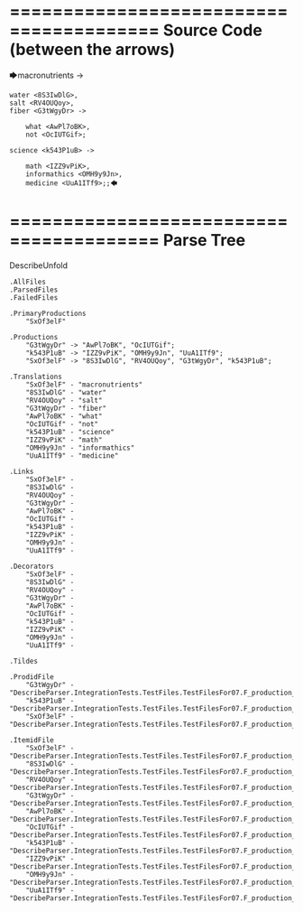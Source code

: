 ========================================
Source Code (between the arrows)
========================================

🡆macronutrients <SxOf3elF> ->

	water <8S3IwDlG>,
    salt <RV4OUQoy>,
    fiber <G3tWgyDr> ->

        what <AwPl7oBK>,
        not <OcIUTGif>;
	
	science <k543P1uB> ->
		
		math <IZZ9vPiK>,
		informathics <OMH9y9Jn>,
		medicine <UuA1ITf9>;;🡄

========================================
Parse Tree
========================================
DescribeUnfold

    .AllFiles
    .ParsedFiles
    .FailedFiles

    .PrimaryProductions
        "SxOf3elF" 

    .Productions
        "G3tWgyDr" -> "AwPl7oBK", "OcIUTGif";
        "k543P1uB" -> "IZZ9vPiK", "OMH9y9Jn", "UuA1ITf9";
        "SxOf3elF" -> "8S3IwDlG", "RV4OUQoy", "G3tWgyDr", "k543P1uB";

    .Translations
        "SxOf3elF" - "macronutrients"
        "8S3IwDlG" - "water"
        "RV4OUQoy" - "salt"
        "G3tWgyDr" - "fiber"
        "AwPl7oBK" - "what"
        "OcIUTGif" - "not"
        "k543P1uB" - "science"
        "IZZ9vPiK" - "math"
        "OMH9y9Jn" - "informathics"
        "UuA1ITf9" - "medicine"

    .Links
        "SxOf3elF" - 
        "8S3IwDlG" - 
        "RV4OUQoy" - 
        "G3tWgyDr" - 
        "AwPl7oBK" - 
        "OcIUTGif" - 
        "k543P1uB" - 
        "IZZ9vPiK" - 
        "OMH9y9Jn" - 
        "UuA1ITf9" - 

    .Decorators
        "SxOf3elF" - 
        "8S3IwDlG" - 
        "RV4OUQoy" - 
        "G3tWgyDr" - 
        "AwPl7oBK" - 
        "OcIUTGif" - 
        "k543P1uB" - 
        "IZZ9vPiK" - 
        "OMH9y9Jn" - 
        "UuA1ITf9" - 

    .Tildes

    .ProdidFile
        "G3tWgyDr" - "DescribeParser.IntegrationTests.TestFiles.TestFilesFor07.F_production_in_production5.ds"
        "k543P1uB" - "DescribeParser.IntegrationTests.TestFiles.TestFilesFor07.F_production_in_production5.ds"
        "SxOf3elF" - "DescribeParser.IntegrationTests.TestFiles.TestFilesFor07.F_production_in_production5.ds"

    .ItemidFile
        "SxOf3elF" - "DescribeParser.IntegrationTests.TestFiles.TestFilesFor07.F_production_in_production5.ds"
        "8S3IwDlG" - "DescribeParser.IntegrationTests.TestFiles.TestFilesFor07.F_production_in_production5.ds"
        "RV4OUQoy" - "DescribeParser.IntegrationTests.TestFiles.TestFilesFor07.F_production_in_production5.ds"
        "G3tWgyDr" - "DescribeParser.IntegrationTests.TestFiles.TestFilesFor07.F_production_in_production5.ds"
        "AwPl7oBK" - "DescribeParser.IntegrationTests.TestFiles.TestFilesFor07.F_production_in_production5.ds"
        "OcIUTGif" - "DescribeParser.IntegrationTests.TestFiles.TestFilesFor07.F_production_in_production5.ds"
        "k543P1uB" - "DescribeParser.IntegrationTests.TestFiles.TestFilesFor07.F_production_in_production5.ds"
        "IZZ9vPiK" - "DescribeParser.IntegrationTests.TestFiles.TestFilesFor07.F_production_in_production5.ds"
        "OMH9y9Jn" - "DescribeParser.IntegrationTests.TestFiles.TestFilesFor07.F_production_in_production5.ds"
        "UuA1ITf9" - "DescribeParser.IntegrationTests.TestFiles.TestFilesFor07.F_production_in_production5.ds"

